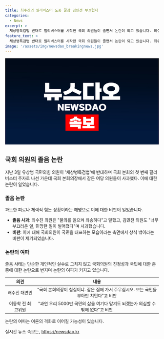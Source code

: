 ```yaml
---
title: 최수진의 필리버스터 도중 꿀잠 김민전 부끄럽다
categories:
  - News
excerpt: >
  채상병특검법 반대로 필리버스터를 시작한 국회 의원들이 졸면서 논란이 되고 있습니다. 최수진 의원은 죄송한 말을 하며 국민들에게 사과했고, 김민전 의원도 민망한 일이라며 사과했습니다. 이들의 행동은 상식 밖이라는 비판을 받았고, 진정성을 잃었다는 지적이 나왔습니다. 국민들은 이를 보고 정부를 신뢰할 수 없을 것이라는 우려가 나왔습니다.
feature_text: >
  채상병특검법 반대로 필리버스터를 시작한 국회 의원들이 졸면서 논란이 되고 있습니다. 최수진 의원은 죄송한 말을 하며 국민들에게 사과했고, 김민전 의원도 민망한 일이라며 사과했습니다. 이들의 행동은 상식 밖이라는 비판을 받았고, 진정성을 잃었다는 지적이 나왔습니다. 국민들은 이를 보고 정부를 신뢰할 수 없을 것이라는 우려가 나왔습니다.
image: '/assets/img/newsdao_breakingnews.jpg'
---
```


<p><img src="/assets/img/newsdao_breakingnews.jpg" alt="koreaapp 속보" /></p>

<h2 data-ke-size="size26">국회 의원의 졸음 논란</h2>

<p data-ke-size="size16">지난 3일 유상범 국민의힘 의원이 '채상병특검법'에 반대하며 국회 본회의 첫 번째 필리버스터 주자로 나선 가운데 국회 본회의장에서 잠든 여당 의원들이 사과했다. 이에 대한 논란이 일었습니다.</p>

<h3>졸음 논란</h3>

<p data-ke-size="size16">과도한 피로나 체력적 힘든 상황이라는 해명으로 이에 대한 비판이 일었습니다.</p>

<ul>
<li><b>졸음 사과</b>: 최수진 의원은 "물의를 일으켜 죄송하다"고 말했고, 김민전 의원도 "너무 부끄러운 일, 민망한 일이 벌어졌다"며 사과했습니다.</li>
<li><b>비판</b>: 이에 대해 국회의원이 국민을 대표하는 모습이라는 측면에서 상식 밖이라는 비판이 제기되었습니다.</li>
</ul>

<h3>논란의 여파</h3>

<p data-ke-size="size16">졸음 사태는 단순한 개인적인 실수로 그치지 않고 국회의원의 진정성과 국민에 대한 존중에 대한 논란으로 번지며 논란의 여파가 커지고 있습니다.</p>

<table>
<thead>
<tr>
<th style="text-align: center;">의견</th>
<th style="text-align: center;">내용</th>
</tr>
</thead>
<tbody>
<tr>
<td style="text-align: center;">배수진 대변인</td>
<td style="text-align: center;">"국회 본회의장이 침실이냐. 잠은 집에 가서 주무십시오. 보는 국민들 부아만 치민다"고 비판</td>
</tr>
<tr>
<td style="text-align: center;">이동학 전 최고위원</td>
<td style="text-align: center;">"과연 우리 5000만 국민의 삶을 여기다 맡겨도 되겠는가 의심할 수밖에 없다"고 비판</td>
</tr>
</tbody>
</table>

<p data-ke-size="size16">논란의 여파는 여론의 격화로 이어질 가능성이 있습니다.</p>
실시간 뉴스 속보는, <a href="https://newsdao.kr" rel="dofollow">https://newsdao.kr</a>


